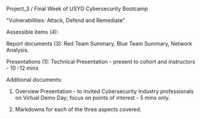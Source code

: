 Project_3 / Final Week of USYD Cybersecurity Bootcamp

"Vulnerabilities: Attack, Defend and Remediate" 

Assessible items (4): 

Report documents (3): Red Team Summary, Blue Team Summary, Network Analysis.

Presentations (1): Technical Presentation - present to cohort and instructors - 10 -12 mins

Additional documents:

1. Overview Presentation - to invited Cybersecurity Industry professionals on Virtual Demo Day; focus on points of interest - 5 mins only.

2. Markdowns for each of the three aspects covered.








